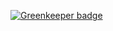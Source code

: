 

[![Greenkeeper badge](https://badges.greenkeeper.io/abdulhannanali/clarifai-subreddits-search.svg)](https://greenkeeper.io/)